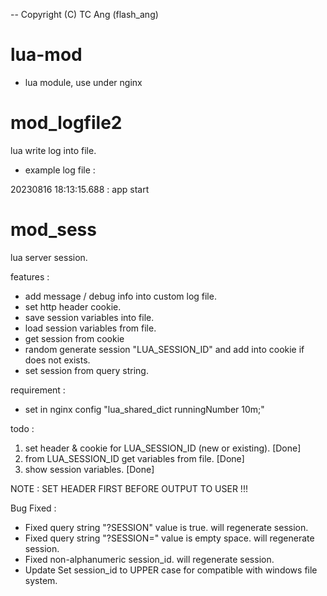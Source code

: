 -- Copyright (C) TC Ang (flash_ang)
# lua-mod
* lua module, use under nginx

# mod_logfile2
lua write log into file.

- example log file : 

20230816 18:13:15.688 : app start 



# mod_sess
lua server session.

features :

* add message / debug info into custom log file.
* set http header cookie.
* save session variables into file.
* load session variables from file.
* get session from cookie
* random generate session "LUA_SESSION_ID" and add into cookie if does not exists.
* set session from query string.

requirement :

* set in nginx config "lua_shared_dict runningNumber 10m;"

todo :
1. set header & cookie for LUA_SESSION_ID (new or existing). [Done]
2. from LUA_SESSION_ID get variables from file. [Done]
3. show session variables. [Done]

NOTE : SET HEADER FIRST BEFORE OUTPUT TO USER !!!

Bug Fixed : 
* Fixed query string "?SESSION" value is true. will regenerate session.
* Fixed query string "?SESSION=" value is empty space. will regenerate session.
* Fixed non-alphanumeric session_id. will regenerate session.
* Update Set session_id to UPPER case for compatible with windows file system.
